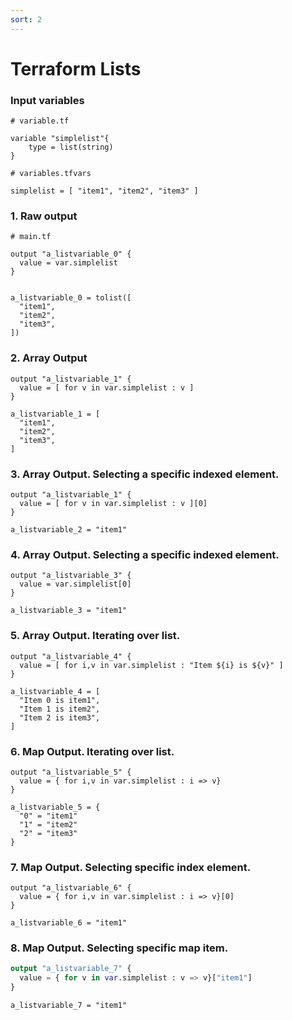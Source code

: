 ```yaml
---
sort: 2
---
```


# Terraform Lists

### Input variables

``` 
# variable.tf

variable "simplelist"{
    type = list(string)
}
```

```
# variables.tfvars

simplelist = [ "item1", "item2", "item3" ]

```

### 1. Raw output

```
# main.tf

output "a_listvariable_0" {
  value = var.simplelist
}

```

```

a_listvariable_0 = tolist([
  "item1",
  "item2",
  "item3",
])
```

### 2. Array Output

```
output "a_listvariable_1" {
  value = [ for v in var.simplelist : v ]
}
```


```
a_listvariable_1 = [
  "item1",
  "item2",
  "item3",
]

```


### 3. Array Output. Selecting a specific indexed element.

```
output "a_listvariable_1" {
  value = [ for v in var.simplelist : v ][0]
}
```


```
a_listvariable_2 = "item1"
```

### 4. Array Output. Selecting a specific indexed element.

```
output "a_listvariable_3" {
  value = var.simplelist[0]
}
```

```
a_listvariable_3 = "item1"
```

### 5. Array Output. Iterating over list.


```
output "a_listvariable_4" {
  value = [ for i,v in var.simplelist : "Item ${i} is ${v}" ]
}
```

```
a_listvariable_4 = [
  "Item 0 is item1",
  "Item 1 is item2",
  "Item 2 is item3",
]
```

### 6. Map Output. Iterating over list.

```
output "a_listvariable_5" {
  value = { for i,v in var.simplelist : i => v}
}
```

```
a_listvariable_5 = {
  "0" = "item1"
  "1" = "item2"
  "2" = "item3"
}
```

### 7. Map Output. Selecting specific index element.

```
output "a_listvariable_6" {
  value = { for i,v in var.simplelist : i => v}[0]
}
```

```
a_listvariable_6 = "item1"
```

### 8. Map Output.  Selecting specific map item.

```terraform
output "a_listvariable_7" {
  value = { for v in var.simplelist : v => v}["item1"]
}
```

```console
a_listvariable_7 = "item1"
```